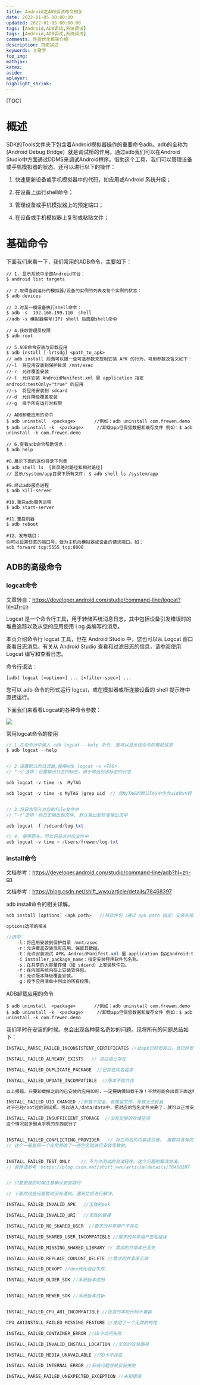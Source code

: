 ```yaml
---
title: Android之ADB调试命令相关
date: 2022-01-05 00:00:00
updated: 2022-01-05 00:00:00
tags: [Android,ADB调试,系统调试]
tags: [Android,ADB调试,系统调试]
comments: 性能优化框架介绍
description: 页面描述
keywords: 关键字
top_img:
mathjax:
katex:
aside:
aplayer:
highlight_shrink:
---
```


[TOC]

# 概述

​		SDK的Tools文件夹下包含着Android模拟器操作的重要命令adb。adb的全称为(Android Debug Bridge）就是调试桥的作用。通过adb我们可以在Android Studio中方面通过DDMS来调试Android程序。借助这个工具，我们可以管理设备或手机模拟器的状态。还可以进行以下的操作：

 1. 快速更新设备或手机模拟器中的代码，如应用或Android 系统升级； 

 2. 在设备上运行shell命令； 

 3. 管理设备或手机模拟器上的预定端口； 

 4. 在设备或手机模拟器上复制或粘贴文件； 

    

# 基础命令

下面我们来看一下，我们常用的ADB命令，主要如下：

```shell
// 1. 显示系统中全部Android平台：
$ android list targets

// 2.取得当前运行的模拟器/设备的实例的列表及每个实例的状态：
$ adb devices

// 3.对某一模设备执行shell命令：
$ adb -s  192.168.199.110  shell  
//adb -s 模拟器编号(IP) shell 后面跟shell命令

// 4.获取管理员权限
$ adb root  

// 5.ADB命令安装与卸载应用
$ adb install [-lrtsdg] <path_to_apk>
// adb install 后面可以跟一些可选参数来控制安装 APK 的行为，可用参数及含义如下：
//-l  将应用安装到保护目录 /mnt/asec
//-r  允许覆盖安装
//-t  允许安装 AndroidManifest.xml 里 application 指定android:testOnly="true" 的应用
//-s  将应用安装到 sdcard
//-d  允许降级覆盖安装
//-g  授予所有运行时权限

// ADB卸载应用的命令
$ adb uninstall  <package>       //例如：adb uninstall com.frewen.demo
$ adb uninstall -k  <package>     //卸载app但保留数据和缓存文件 例如：$ adb uninstall -k com.frewen.demo

// 6.查看adb命令帮助信息：
$ adb help

#8.展示下面的这份目录下列表
$ adb shell ls  [目录绝对路径和相对路径]   
// 显示/system/app目录下所有文件: $ adb shell ls /system/app

#9.终止adb服务进程
$ adb kill-server

#10.重启adb服务进程
$ adb start-server

#11.重启机器
$ adb reboot

#12、发布端口：
你可以设置任意的端口号，做为主机向模拟器或设备的请求端口。如： 
adb forward tcp:5555 tcp:8000
```



## ADB的高级命令

### logcat命令

文章转自：https://developer.android.com/studio/command-line/logcat?hl=zh-cn

Logcat 是一个命令行工具，用于转储系统消息日志，其中包括设备引发错误时的堆叠追踪以及从您的应用使用 Log 类编写的消息。

本页介绍命令行 logcat 工具，但在 Android Studio 中，您也可以从 Logcat 窗口查看日志消息。有关从 Android Studio 查看和过滤日志的信息，请参阅使用 Logcat 编写和查看日志。
    
命令行语法：


```
[adb] logcat [<option>] ... [<filter-spec>] ...
```

您可以 adb 命令的形式运行 logcat，或在模拟器或所连接设备的 shell 提示符中直接运行。


下面我们来看看Logcat的各种命令参数：

![](https://i.loli.net/2021/01/18/pSuyHDqQGcixNa2.png)


常用logcat命令的使用


```java
// 1.在命令行中输入 adb logcat --help 命令, 就可以显示该命令的帮助信息
$ adb logcat --help 


// 2.设置默认的过滤器,使用adb logcat -s <TAG>
// "-s"选项：设置输出日志的标签，用于筛选出该标签的日志

adb logcat -v time -s  MyTAG

adb logcat -v time -s MyTAG |grep uid  // 显MyTAG的默认TAG中包含uid的内容


// 3.将日志写入对应的file文件中
// "-f"选项：将日志输出到文件, 默认输出到标准输出流中

adb logcat -f /sdcard/log.txt 

// 4. 使用箭头，可以将日志对应文件中
adb logcat -v time > /Users/frewen/log.txt

```


### install命令

文档参考：https://developer.android.com/studio/command-line/adb?hl=zh-cn

文档参考：https://blog.csdn.net/shift_wwx/article/details/78468397

adb install命令的相关详解。

```java
adb install [options] <apk path>   //将软件包（通过 apk path 指定）安装到系统。

options选项的相关

//选项：
    -l：将应用安装到保护目录 /mnt/asec
    -r：允许覆盖安装现有应用，保留其数据。
    -t：允许安装测试 APK。AndroidManifest.xml 里 application 指定android:testOnly="true" 的应用
    -i installer_package_name：指定安装程序软件包名称。
    -s：在共享的大容量存储（如 sdcard）上安装软件包。
    -f：在内部系统内存上安装软件包。
    -d：允许版本降级覆盖安装。
    -g：授予应用清单中列出的所有权限。

```

ADB卸载应用的命令
```
$ adb uninstall  <package>       //例如：adb uninstall com.frewen.demo
$ adb uninstall -k  <package>     //卸载app但保留数据和缓存文件 例如：$ adb uninstall -k com.frewen.demo
```

 我们平时在安装的时候。总会出现各种莫名奇妙的问题。现将所有的问题总结如下：


```java
INSTALL_PARSE_FAILED_INCONSISTENT_CERTIFICATES //此apk已经安装过，且已经安装的apk和待安装的apk签名不一致

INSTALL_FAILED_ALREADY_EXISTS   // 该应用已存在

INSTALL_FAILED_DUPLICATE_PACKAGE  //已存在同名程序

INSTALL_FAILED_UPDATE_INCOMPATIBLE  //版本不能共存

以上报错，只要卸载掉之前的已安装的应用即可，一定要确保卸载干净！不然可能会出现下面这种报错：

INSTALL_FAILED_UID_CHANGED //卸载不完全，有残留文件，导致无法安装
对于已经root过的测试机，可以进入/data/data中，把对应的包名文件夹删了，就可以正常安装了。

INSTALL_FAILED_INSUFFICIENT_STORAGE  //没有足够的存储空间
这个情况就多删点手机的东西就行了


INSTALL_FAILED_CONFLICTING_PROVIDER   // 存在同名的内容提供者。 需要将含有同名的内容提供者的APK删除。
// 这个一般是同一个应用修改了一些包名就进行安装导致的。


INSTALL_FAILED_TEST_ONLY    // 不允许测试的测试程序。这个问题的解决方法。
// 具体请参考：https://blog.csdn.net/shift_wwx/article/details/78468397


// 只要安装的时候注意确认安装就行

// 下面的这些问题暂时没有遇到。遇到之后进行解决。

INSTALL_FAILED_INVALID_APK   //无效的apk 

INSTALL_FAILED_INVALID_URI   //无效的链接

INSTALL_FAILED_NO_SHARED_USER  //要求的共享用户不存在

INSTALL_FAILED_SHARED_USER_INCOMPATIBLE //需求的共享用户签名错误

INSTALL_FAILED_MISSING_SHARED_LIBRARY // 需求的共享库已丢失

INSTALL_FAILED_REPLACE_COULDNT_DELETE //需求的共享库无效

INSTALL_FAILED_DEXOPT //dex优化验证失败

INSTALL_FAILED_OLDER_SDK //系统版本过旧


INSTALL_FAILED_NEWER_SDK //系统版本过新


INSTALL_FAILED_CPU_ABI_INCOMPATIBLE //包含的本机代码不兼容

CPU_ABIINSTALL_FAILED_MISSING_FEATURE //使用了一个无效的特性

INSTALL_FAILED_CONTAINER_ERROR //SD卡访问失败

INSTALL_FAILED_INVALID_INSTALL_LOCATION //无效的安装路径

INSTALL_FAILED_MEDIA_UNAVAILABLE //SD卡不存在

INSTALL_FAILED_INTERNAL_ERROR //系统问题导致安装失败

INSTALL_PARSE_FAILED_UNEXPECTED_EXCEPTION //未知错误
```